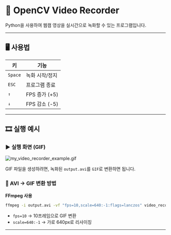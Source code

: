 # 🎥 OpenCV Video Recorder  

Python을 사용하여 웹캠 영상을 실시간으로 녹화할 수 있는 프로그램입니다.  

---

## 🖥️ 사용법  

| 키 | 기능 |
|----|------|
| `Space` | 녹화 시작/정지 |
| `ESC` | 프로그램 종료 |
| `↑` | FPS 증가 (+5) |
| `↓` | FPS 감소 (-5) |

---

## 🎞️ 실행 예시  

### ▶ 실행 화면 (GIF)  
![my_video_recorder_example.gif](my_video_recorder_example.gif)  

GIF 파일을 생성하려면, 녹화된 `output.avi`를 `GIF`로 변환하면 됩니다.  

### 🔄 AVI → GIF 변환 방법  
**FFmpeg 사용**  
```bash
ffmpeg -i output.avi -vf "fps=10,scale=640:-1:flags=lanczos" video_recorder.gif
```
- `fps=10` → 10프레임으로 GIF 변환  
- `scale=640:-1` → 가로 640px로 리사이징  

---
